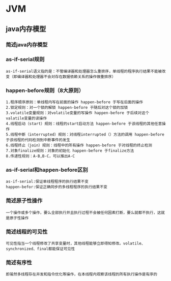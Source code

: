 # JVM

##  java内存模型

### 简述java内存模型
    

### as-if-serial规则
    as-if-serial语义指的是：不管编译器和处理器怎么重排序，单线程的程序执行结果不能被改变（即编译器和处理器不会对存在数据依赖关系的操作做重排序）

### happen-before规则（8大原则）
    1.程序顺序原则：单线程内写在前面的操作 happen-before 于写在后面的操作
    2.锁定规则：对一个锁的解锁 happen-before 于随后对这个锁的加锁
    3.volatile变量规则：对volatile变量的写操作 happen-before 于后续对这个valatile变量的读操作
    4.线程启动（start）规则：线程的start启动方法 happen-before 于该线程的其他任意操作
    5.线程中断（interrupted）规则：对线程interrupted（）方法的调用 happen-before 于该线程的代码检测到中断事件的发生
    6.线程终止（join）规则：线程中的所有操作 happen-before 于对线程的终止检测
    7.对象finalize规则：对象的初始化 happen-before 于finalize方法
    8.传递性规则：A-B,B-C，可以推出A-C

### as-if-serial和happen-before区别
    as-if-serial:保证单线程程序的执行结果不变
    happen-befor:保证正确同步的多线程程序的执行结果不变

### 简述原子性操作
    一个操作或多个操作，要么全部执行并且执行过程不会被任何因素打断，要么就都不执行，这就是原子性操作

### 简述线程的可见性
    可见性指当一个线程修改了共享变量时，其他线程能够立即得知修改。volatile、synchronized、final都能保证可见性

### 简述有序性
    即虽然多线程存在并发和指令优化等操作，在本线程内观察该线程的所有执行操作是有序的
